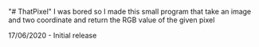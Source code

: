 "# ThatPixel" 
I was bored so I made this small program that take an image and two coordinate and return the RGB value of the given pixel

17/06/2020 - Initial release